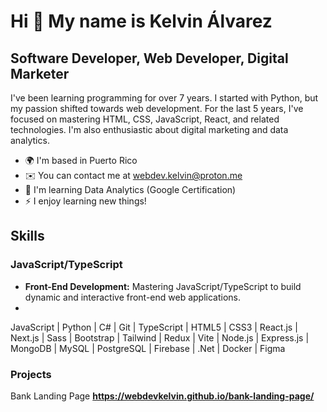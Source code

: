 Hi 👋 My name is Kelvin Álvarez
===============================

Software Developer, Web Developer, Digital Marketer
---------------------------------------------------

I've been learning programming for over 7 years. I started with Python, but my passion shifted towards web development. For the last 5 years, I've focused on mastering HTML, CSS, JavaScript, React, and related technologies. I'm also enthusiastic about digital marketing and data analytics.

* 🌍  I'm based in Puerto Rico
* ✉️  You can contact me at [webdev.kelvin@proton.me](mailto:webdev.kelvin@proton.me)
* 🧠  I'm learning Data Analytics (Google Certification)
* ⚡  I enjoy learning new things!

## Skills
### JavaScript/TypeScript
* **Front-End Development:** Mastering JavaScript/TypeScript to build dynamic and interactive front-end web applications.
* 
JavaScript | Python | C# | Git | TypeScript | HTML5 | CSS3 | React.js | Next.js | Sass | Bootstrap | Tailwind | Redux | Vite | Node.js | Express.js | MongoDB | MySQL | PostgreSQL | Firebase | .Net | Docker | Figma 


### Projects

Bank Landing Page **https://webdevkelvin.github.io/bank-landing-page/**
